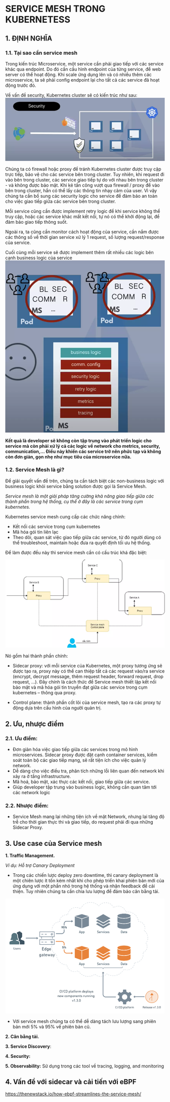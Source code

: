 # SERVICE MESH TRONG KUBERNETESS

## 1. ĐỊNH NGHĨA
### **1.1. Tại sao cần service mesh**

Trong kiến trúc Microservice, một service cần phải giao tiếp với các service khác qua endpoint. Do đó cần cấu hình endpoint của từng service, để web server có thể hoạt động. Khi scale ứng dụng lên và có nhiều thêm các microservice, ta sẽ phải config endpoint lại cho tất cả các service đã hoạt động trước đó.

Về vấn đề security, Kubernetes cluster sẽ có kiến trúc như sau:
![image](image1.png ) 

Chúng ta có firewall hoặc proxy để tránh Kubernetes cluster được truy cập trực tiếp, bảo vệ cho các service bên trong cluster. Tuy nhiên, khi request đi vào bên trong cluster, các service giao tiếp tự do với nhau bên trong cluster - và không được bảo mật. Khi kẻ tấn công vượt qua firewall / proxy để vào bên trong cluster, hắn có thể lấy các thông tin nhạy cảm của user. Vì vậy chúng ta cần bổ sung các security logic cho service để đảm bảo an toàn cho việc giao tiếp giữa các service bên trong cluster.

Mỗi service cũng cần được implement retry logic để khi service không thể truy cập, hoặc các service khác mất kết nối, tự nó có thể khởi động lại, để đảm bảo giao tiếp thông suốt.

Ngoài ra, ta cũng cần monitor cách hoạt động của service, cần nắm được các thông số về thời gian service xử lý 1 request, số lượng request/response của service. 

Cuối cùng mỗi service sẽ được implement thêm rất nhiều các logic bên cạnh business logic của service
![image](image2.png ) 

**Kết quả là developer sẽ không còn tập trung vào phát triển logic cho service mà còn phải xử lý cả các logic về network cho metrics, security, communication,... Điều này khiến các service trở nên phức tạp và không còn đơn giản, gọn nhẹ như mục tiêu của microservice nữa.**

### **1.2. Service Mesh là gì?**

Để giải quyết vấn đề trên, chúng ta cần tách biệt các non-business logic với business logic khỏi service bằng solution được gọi là Service Mesh.

*Service mesh là một giải pháp tăng cường khả năng giao tiếp giữa các thành phần trong hệ thống, cụ thể ở đây là các service trong cụm kubernetes.*

Kubernetes service mesh cung cấp các chức năng chính:
- Kết nối các service trong cụm kubernetes
- Mã hóa gói tin liên lạc
- Theo dõi, quan sát việc giao tiếp giữa các service, từ đó người dùng có thể troubleshoot, maintain hoặc đưa ra quyết định tối ưu hệ thống.

Để làm được đều này thì service mesh cần có cấu trúc khá đặc biệt:

![image](image4.png ) 

Nó gồm hai thành phần chính:

- Sidecar proxy: với mỗi service của Kubernetes, một proxy tương ứng sẽ được tạo ra, proxy này có thể can thiệp tất cả các request vào/ra service (encrypt, decrypt message, thêm request header, forward request, drop request, …). Đây chính là cách thức để Service mesh thiết lập kết nối bảo mật và mã hóa gói tin truyền đạt giữa các service trong cụm kubernetes – thông qua proxy.

- Control plane: thành phần cốt lõi của service mesh, tạo ra các proxy tự động dựa trên cấu hình của người quản trị.

## 2. Ưu, nhược điểm
### **2.1. Ưu điểm:**
- Đơn giản hóa việc giao tiếp giữa các services trong mô hình microservices. Sidecar proxy được đặt cạnh container services, kiểm soát toàn bộ các giao tiếp mạng, sẽ rất tiện ích cho việc quản lý network.
- Dễ dàng cho việc điều tra, phân tích những lỗi liên quan đến network khi xảy ra ở tầng infrastructure.
- Mã hoá, bảo mật, xác thực các kết nối, giao tiếp giữa các service.
- Giúp developer tập trung vào business logic, không cần quan tâm tới các network logic

### **2.2. Nhược điểm:**

- Service Mesh mang lại những tiện ích về mặt Network, nhưng lại tăng độ trễ cho thời gian thực thi và giao tiếp, do request phải đi qua những Sidecar Proxy.

## 3. Use case của Service mesh

**1. Traffic Management.**
 
*Ví dụ: Hỗ trợ Canary Deployment*

- Trong các chiến lược deploy zero downtime, thì canary deployment là một chiên lược ít tốn kém nhất khi cho phép triển khai phiên bản mới của ứng dụng với một phần nhỏ trong hệ thống và nhận feedback để cải thiện. Tuy nhiên chúng ta cần chia lưu lượng để đám bảo cân bằng tải.  

![image](canary.png ) 

- Với service mesh chúng ta có thể dễ dàng tách lưu lượng sang phiên bản mới 5% và 95% về phiên bản cũ.
  
**2. Cân bằng tải.**

**3. Service Discovery**: 

**4. Security:** 

**5. Observability:** 
Sử dụng trong các tool về tracing, logging, and monitoring 


## 4. Vấn đề với sidecar và cải tiến với eBPF
https://thenewstack.io/how-ebpf-streamlines-the-service-mesh/





